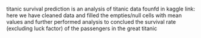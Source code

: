 titanic survival prediction is an analysis of titanic data founfd in kaggle link:
here we have cleaned data and filled the empties/null cells with mean values and further performed
analysis to conclued the survival rate (excluding luck factor) of the passengers in the great titanic
